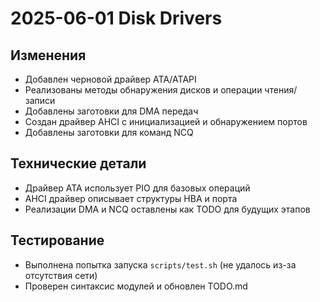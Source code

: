 # 2025-06-01 Disk Drivers

## Изменения
- Добавлен черновой драйвер ATA/ATAPI
- Реализованы методы обнаружения дисков и операции чтения/записи
- Добавлены заготовки для DMA передач
- Создан драйвер AHCI с инициализацией и обнаружением портов
- Добавлены заготовки для команд NCQ

## Технические детали
- Драйвер ATA использует PIO для базовых операций
- AHCI драйвер описывает структуры HBA и порта
- Реализации DMA и NCQ оставлены как TODO для будущих этапов

## Тестирование
- Выполнена попытка запуска `scripts/test.sh` (не удалось из-за отсутствия сети)
- Проверен синтаксис модулей и обновлен TODO.md
